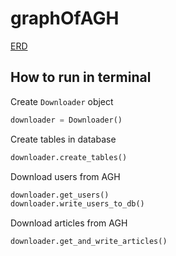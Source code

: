 # graphOfAGH
<a href="https://lucid.app/lucidchart/ab6a9e49-a27c-4626-ac64-2e8ff4e4d3c3/edit?invitationId=inv_af7aa229-0787-4935-9dd9-a4802d975d57" target="_blank">ERD</a>

## How to run in terminal
Create `Downloader` object
```python
downloader = Downloader()
```

Create tables in database
```python
downloader.create_tables()
```

Download users from AGH
```python
downloader.get_users()
downloader.write_users_to_db()
```

Download articles from AGH
```python
downloader.get_and_write_articles()
```